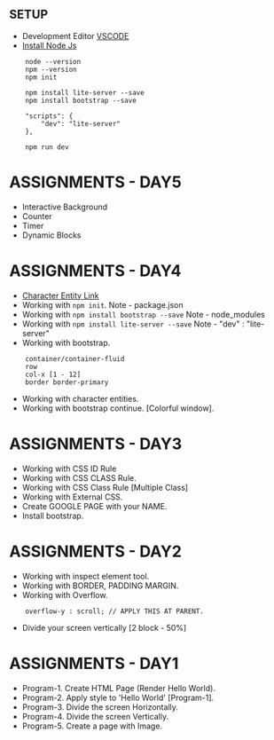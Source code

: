 ## SETUP
* Development Editor [VSCODE](https://code.visualstudio.com/)
* [Install Node Js](https://nodejs.org/en/)  
```
    node --version
    npm --version
    npm init
    
    npm install lite-server --save
    npm install bootstrap --save

    "scripts": {
        "dev": "lite-server"
    },

    npm run dev
```

# ASSIGNMENTS - DAY5
* Interactive Background
* Counter
* Timer
* Dynamic Blocks

# ASSIGNMENTS - DAY4
* [Character Entity Link](http://graphemica.com/search?q=smile)
* Working with `npm init`. Note - package.json
* Working with `npm install bootstrap --save` Note - node_modules
* Working with `npm install lite-server --save` Note - "dev" : "lite-server"
* Working with bootstrap. 
```
    container/container-fluid
    row
    col-x [1 - 12]
    border border-primary
```
* Working with character entities. 
* Working with bootstrap continue. [Colorful window]. 



# ASSIGNMENTS - DAY3
* Working with CSS ID Rule
* Working with CSS CLASS Rule.
* Working with CSS Class Rule [Multiple Class] 
* Working with External CSS.
* Create GOOGLE PAGE with your NAME. 
* Install bootstrap.  


# ASSIGNMENTS - DAY2
* Working with inspect element tool.
* Working with BORDER, PADDING MARGIN.
* Working with Overflow.
```
    overflow-y : scroll; // APPLY THIS AT PARENT.
```
* Divide your screen vertically [2 block - 50%]


# ASSIGNMENTS - DAY1
* Program-1. Create HTML Page (Render Hello World).
* Program-2. Apply style to 'Hello World' [Program-1].
* Program-3. Divide the screen Horizontally.
* Program-4. Divide the screen Vertically.
* Program-5. Create a page with Image.
